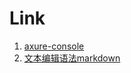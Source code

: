 # Link

1. [axure-console](https://hi6ndp.axshare.com)
2. [文本编辑语法markdown](https://guides.github.com/features/mastering-markdown/)